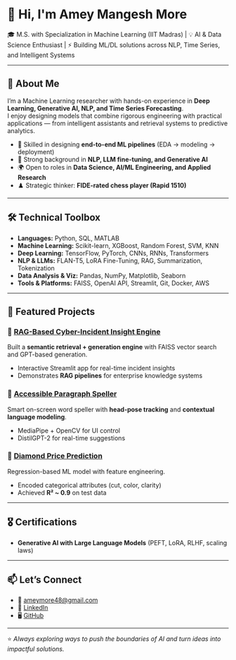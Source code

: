 # 👋 Hi, I'm Amey Mangesh More  

🎓 M.S. with Specialization in Machine Learning (IIT Madras) | 💡 AI & Data Science Enthusiast | ⚡ Building ML/DL solutions across NLP, Time Series, and Intelligent Systems  

---

## 🚀 About Me  
I’m a Machine Learning researcher with hands-on experience in **Deep Learning, Generative AI, NLP, and Time Series Forecasting**.  
I enjoy designing models that combine rigorous engineering with practical applications — from intelligent assistants and retrieval systems to predictive analytics.  

- 🎯 Skilled in designing **end-to-end ML pipelines** (EDA → modeling → deployment)  
- 🔬 Strong background in **NLP, LLM fine-tuning, and Generative AI**  
- 🌍 Open to roles in **Data Science, AI/ML Engineering, and Applied Research**  
- ♟️ Strategic thinker: **FIDE-rated chess player (Rapid 1510)**  

---

## 🛠️ Technical Toolbox  
- **Languages:** Python, SQL, MATLAB  
- **Machine Learning:** Scikit-learn, XGBoost, Random Forest, SVM, KNN  
- **Deep Learning:** TensorFlow, PyTorch, CNNs, RNNs, Transformers  
- **NLP & LLMs:** FLAN-T5, LoRA Fine-Tuning, RAG, Summarization, Tokenization  
- **Data Analysis & Viz:** Pandas, NumPy, Matplotlib, Seaborn  
- **Tools & Platforms:** FAISS, OpenAI API, Streamlit, Git, Docker, AWS  

---

## 📌 Featured Projects  

### 🔹 [RAG-Based Cyber-Incident Insight Engine](https://github.com/ameymore48/RAG_Based_Cyber_incident_insight_engine)  
Built a **semantic retrieval + generation engine** with FAISS vector search and GPT-based generation.  
- Interactive Streamlit app for real-time incident insights  
- Demonstrates **RAG pipelines** for enterprise knowledge systems  

### 🔹 [Accessible Paragraph Speller](https://github.com/ameymore48/Accessible_Word_Speller)  
Smart on-screen word speller with **head-pose tracking** and **contextual language modeling**.  
- MediaPipe + OpenCV for UI control  
- DistilGPT-2 for real-time suggestions  

### 🔹 [Diamond Price Prediction](https://github.com/ameymore48/DiamondPricePrediction)  
Regression-based ML model with feature engineering.  
- Encoded categorical attributes (cut, color, clarity)  
- Achieved **R² ~ 0.9** on test data  

---

## 🎖️ Certifications  
- **Generative AI with Large Language Models** (PEFT, LoRA, RLHF, scaling laws)  

---

## 📫 Let’s Connect  
- 📧 [ameymore48@gmail.com](mailto:ameymore48@gmail.com)  
- 💼 [LinkedIn](https://linkedin.com/in/amey-more-83947b153)  
- 🖥️ [GitHub](https://github.com/ameymore48)  

---

⭐️ *Always exploring ways to push the boundaries of AI and turn ideas into impactful solutions.*  

